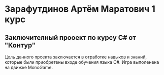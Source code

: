 # Зарафутдинов Артём Маратович 1 курс
## Заключителный прооект по курсу C# от "Контур"

Цель данного проекта заключается в отработке навыков и знаний, которые были приобретены входе обучения языка C#.
Игра выполенена на движке MonoGame.

